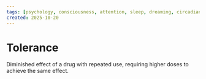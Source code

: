 ```yaml
---
tags: [psychology, consciousness, attention, sleep, dreaming, circadian-rhythms, psychoactive-drugs]
created: 2025-10-20
---
```

# Tolerance

Diminished effect of a drug with repeated use, requiring higher doses to achieve the same effect.
